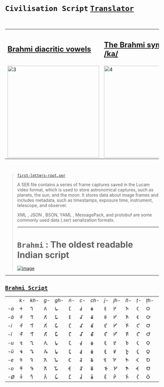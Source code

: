 # `Civilisation Script` [`Translator`](https://swarajyamag.com/culture/how-i-deciphered-the-indus-valley-script)

<br>

<table>
<tr>

<td>
<h2>
<a href="https://en.wikipedia.org/wiki/File:Brahmi_diacritic_vowels.jpg">
Brahmi diacritic vowels
</a>
</h2>
</td>

<td>
<h2>
<a href="https://en.wikipedia.org/wiki/File:Brahmika.svg">
The Brahmi symbol for /ka/
</a>
</h2>
</td>

</tr>

<tr>
<td><img src="https://upload.wikimedia.org/wikipedia/commons/thumb/6/65/Brahmi_diacritic_vowels.jpg/330px-Brahmi_diacritic_vowels.jpg" alt="3" height = 300px></td>
<td><img src="https://upload.wikimedia.org/wikipedia/commons/thumb/6/6a/Brahmika.svg/330px-Brahmika.svg.png" alt="4" height = 300px></td>
</tr>

</table>

<br>

> [`first-letters-root.ser`](https://raw.githubusercontent.com/bobholt/holtgenealogy/master/serialized/first-letters-root.ser)
>
> A SER file contains a series of frame captures saved in the Lucam video format, which is used to store astronomical captures, such as planets, the sun, and the moon. It stores data about image frames and includes metadata, such as timestamps, exposure time, instrument, telescope, and observer.
>
>
> XML , JSON , BSON, YAML , MessagePack, and protobuf are some commonly used data (.ser) serialization formats.
>
> <hr>
>
> # `Brahmi` : The oldest readable Indian script
>
> [![image](https://user-images.githubusercontent.com/50515418/226650017-ba1f0ebe-1d7d-487e-a065-320ce7e80e73.png)](https://storytrails.in/history/brahmi-script-decoding-ancient-indian-history/)

----------------------------

## [`Brahmi Script`](https://en.wikipedia.org/wiki/Brahmi_script#Vowels)

<table class="wikitable">
<tbody><tr>
<td></td>
<td><span title="Old Persian (ca. 600-400 B.C.)-language text"><i lang="peo">k-</i></span></td>
<td><span title="Old Persian (ca. 600-400 B.C.)-language text"><i lang="peo">kh-</i></span></td>
<td><span title="Old Persian (ca. 600-400 B.C.)-language text"><i lang="peo">g-</i></span></td>
<td><span title="Old Persian (ca. 600-400 B.C.)-language text"><i lang="peo">gh-</i></span></td>
<td><span title="Old Persian (ca. 600-400 B.C.)-language text"><i lang="peo">ṅ-</i></span></td>
<td><span title="Old Persian (ca. 600-400 B.C.)-language text"><i lang="peo">c-</i></span></td>
<td><span title="Old Persian (ca. 600-400 B.C.)-language text"><i lang="peo">ch-</i></span></td>
<td><span title="Old Persian (ca. 600-400 B.C.)-language text"><i lang="peo">j-</i></span></td>
<td><span title="Old Persian (ca. 600-400 B.C.)-language text"><i lang="peo">jh-</i></span></td>
<td><span title="Old Persian (ca. 600-400 B.C.)-language text"><i lang="peo">ñ-</i></span></td>
<td><span title="Old Persian (ca. 600-400 B.C.)-language text"><i lang="peo">ṭ-</i></span></td>
<td><span title="Old Persian (ca. 600-400 B.C.)-language text"><i lang="peo">ṭh-</i></span></td>
<td><span title="Old Persian (ca. 600-400 B.C.)-language text"><i lang="peo">ḍ-</i></span></td>
<td><span title="Old Persian (ca. 600-400 B.C.)-language text"><i lang="peo">ḍh-</i></span></td>
<td><span title="Old Persian (ca. 600-400 B.C.)-language text"><i lang="peo">ṇ-</i></span></td>
<td><span title="Old Persian (ca. 600-400 B.C.)-language text"><i lang="peo">t-</i></span></td>
<td><span title="Old Persian (ca. 600-400 B.C.)-language text"><i lang="peo">th-</i></span></td>
<td><span title="Old Persian (ca. 600-400 B.C.)-language text"><i lang="peo">d-</i></span></td>
<td><span title="Old Persian (ca. 600-400 B.C.)-language text"><i lang="peo">dh-</i></span></td>
<td><span title="Old Persian (ca. 600-400 B.C.)-language text"><i lang="peo">n-</i></span></td>
<td><span title="Old Persian (ca. 600-400 B.C.)-language text"><i lang="peo">p-</i></span></td>
<td><span title="Old Persian (ca. 600-400 B.C.)-language text"><i lang="peo">ph-</i></span></td>
<td><span title="Old Persian (ca. 600-400 B.C.)-language text"><i lang="peo">b-</i></span></td>
<td><span title="Old Persian (ca. 600-400 B.C.)-language text"><i lang="peo">bh-</i></span></td>
<td><span title="Old Persian (ca. 600-400 B.C.)-language text"><i lang="peo">m-</i></span></td>
<td><span title="Old Persian (ca. 600-400 B.C.)-language text"><i lang="peo">y-</i></span></td>
<td><span title="Old Persian (ca. 600-400 B.C.)-language text"><i lang="peo">r-</i></span></td>
<td><span title="Old Persian (ca. 600-400 B.C.)-language text"><i lang="peo">l-</i></span>
</td>
<td><span title="Old Persian (ca. 600-400 B.C.)-language text"><i lang="peo">v-</i></span></td>
<td><span title="Old Persian (ca. 600-400 B.C.)-language text"><i lang="peo">ś-</i></span></td>
<td><span title="Old Persian (ca. 600-400 B.C.)-language text"><i lang="peo">ṣ-</i></span></td>
<td><span title="Old Persian (ca. 600-400 B.C.)-language text"><i lang="peo">s-</i></span></td>
<td><span title="Old Persian (ca. 600-400 B.C.)-language text"><i lang="peo">h-</i></span></td>
<td><span title="Old Persian (ca. 600-400 B.C.)-language text"><i lang="peo">ḷ-</i></span>
</td></tr>
<tr>
<td><span title="Old Persian (ca. 600-400 B.C.)-language text"><i lang="peo">-a</i></span></td>
<td><link rel="mw-deduplicated-inline-style" href="mw-data:TemplateStyles:r866754419"><span title="Brahmi" class="script-brahmi">𑀓</span></td>
<td><link rel="mw-deduplicated-inline-style" href="mw-data:TemplateStyles:r866754419"><span title="Brahmi" class="script-brahmi">𑀔</span></td>
<td><link rel="mw-deduplicated-inline-style" href="mw-data:TemplateStyles:r866754419"><span title="Brahmi" class="script-brahmi">𑀕</span></td>
<td><link rel="mw-deduplicated-inline-style" href="mw-data:TemplateStyles:r866754419"><span title="Brahmi" class="script-brahmi">𑀖</span></td>
<td><link rel="mw-deduplicated-inline-style" href="mw-data:TemplateStyles:r866754419"><span title="Brahmi" class="script-brahmi">𑀗</span></td>
<td><link rel="mw-deduplicated-inline-style" href="mw-data:TemplateStyles:r866754419"><span title="Brahmi" class="script-brahmi">𑀘</span></td>
<td><link rel="mw-deduplicated-inline-style" href="mw-data:TemplateStyles:r866754419"><span title="Brahmi" class="script-brahmi">𑀙</span></td>
<td><link rel="mw-deduplicated-inline-style" href="mw-data:TemplateStyles:r866754419"><span title="Brahmi" class="script-brahmi">𑀚</span></td>
<td><link rel="mw-deduplicated-inline-style" href="mw-data:TemplateStyles:r866754419"><span title="Brahmi" class="script-brahmi">𑀛</span></td>
<td><link rel="mw-deduplicated-inline-style" href="mw-data:TemplateStyles:r866754419"><span title="Brahmi" class="script-brahmi">𑀜</span></td>
<td><link rel="mw-deduplicated-inline-style" href="mw-data:TemplateStyles:r866754419"><span title="Brahmi" class="script-brahmi">𑀝</span></td>
<td><link rel="mw-deduplicated-inline-style" href="mw-data:TemplateStyles:r866754419"><span title="Brahmi" class="script-brahmi">𑀞</span></td>
<td><link rel="mw-deduplicated-inline-style" href="mw-data:TemplateStyles:r866754419"><span title="Brahmi" class="script-brahmi">𑀟</span></td>
<td><link rel="mw-deduplicated-inline-style" href="mw-data:TemplateStyles:r866754419"><span title="Brahmi" class="script-brahmi">𑀠</span></td>
<td><link rel="mw-deduplicated-inline-style" href="mw-data:TemplateStyles:r866754419"><span title="Brahmi" class="script-brahmi">𑀡</span></td>
<td><link rel="mw-deduplicated-inline-style" href="mw-data:TemplateStyles:r866754419"><span title="Brahmi" class="script-brahmi">𑀢</span></td>
<td><link rel="mw-deduplicated-inline-style" href="mw-data:TemplateStyles:r866754419"><span title="Brahmi" class="script-brahmi">𑀣</span></td>
<td><link rel="mw-deduplicated-inline-style" href="mw-data:TemplateStyles:r866754419"><span title="Brahmi" class="script-brahmi">𑀤</span></td>
<td><link rel="mw-deduplicated-inline-style" href="mw-data:TemplateStyles:r866754419"><span title="Brahmi" class="script-brahmi">𑀥</span></td>
<td><link rel="mw-deduplicated-inline-style" href="mw-data:TemplateStyles:r866754419"><span title="Brahmi" class="script-brahmi">𑀦</span></td>
<td><link rel="mw-deduplicated-inline-style" href="mw-data:TemplateStyles:r866754419"><span title="Brahmi" class="script-brahmi">𑀧</span></td>
<td><link rel="mw-deduplicated-inline-style" href="mw-data:TemplateStyles:r866754419"><span title="Brahmi" class="script-brahmi">𑀨</span></td>
<td><link rel="mw-deduplicated-inline-style" href="mw-data:TemplateStyles:r866754419"><span title="Brahmi" class="script-brahmi">𑀩</span></td>
<td><link rel="mw-deduplicated-inline-style" href="mw-data:TemplateStyles:r866754419"><span title="Brahmi" class="script-brahmi">𑀪</span></td>
<td><link rel="mw-deduplicated-inline-style" href="mw-data:TemplateStyles:r866754419"><span title="Brahmi" class="script-brahmi">𑀫</span></td>
<td><link rel="mw-deduplicated-inline-style" href="mw-data:TemplateStyles:r866754419"><span title="Brahmi" class="script-brahmi">𑀬</span></td>
<td><link rel="mw-deduplicated-inline-style" href="mw-data:TemplateStyles:r866754419"><span title="Brahmi" class="script-brahmi">𑀭</span></td>
<td><link rel="mw-deduplicated-inline-style" href="mw-data:TemplateStyles:r866754419"><span title="Brahmi" class="script-brahmi">𑀮</span></td>
<td><link rel="mw-deduplicated-inline-style" href="mw-data:TemplateStyles:r866754419"><span title="Brahmi" class="script-brahmi">𑀯</span></td>
<td><link rel="mw-deduplicated-inline-style" href="mw-data:TemplateStyles:r866754419"><span title="Brahmi" class="script-brahmi">𑀰</span></td>
<td><link rel="mw-deduplicated-inline-style" href="mw-data:TemplateStyles:r866754419"><span title="Brahmi" class="script-brahmi">𑀱</span></td>
<td><link rel="mw-deduplicated-inline-style" href="mw-data:TemplateStyles:r866754419"><span title="Brahmi" class="script-brahmi">𑀲</span></td>
<td><link rel="mw-deduplicated-inline-style" href="mw-data:TemplateStyles:r866754419"><span title="Brahmi" class="script-brahmi">𑀳</span></td>
<td><link rel="mw-deduplicated-inline-style" href="mw-data:TemplateStyles:r866754419"><span title="Brahmi" class="script-brahmi">𑀴</span>
</td></tr>
<tr>
<td><span title="Old Persian (ca. 600-400 B.C.)-language text"><i lang="peo">-ā</i></span></td>
<td><link rel="mw-deduplicated-inline-style" href="mw-data:TemplateStyles:r866754419"><span title="Brahmi" class="script-brahmi">𑀓𑀸</span></td>
<td><link rel="mw-deduplicated-inline-style" href="mw-data:TemplateStyles:r866754419"><span title="Brahmi" class="script-brahmi">𑀔𑀸</span></td>
<td><link rel="mw-deduplicated-inline-style" href="mw-data:TemplateStyles:r866754419"><span title="Brahmi" class="script-brahmi">𑀕𑀸</span></td>
<td><link rel="mw-deduplicated-inline-style" href="mw-data:TemplateStyles:r866754419"><span title="Brahmi" class="script-brahmi">𑀖𑀸</span></td>
<td><link rel="mw-deduplicated-inline-style" href="mw-data:TemplateStyles:r866754419"><span title="Brahmi" class="script-brahmi">𑀗𑀸</span></td>
<td><link rel="mw-deduplicated-inline-style" href="mw-data:TemplateStyles:r866754419"><span title="Brahmi" class="script-brahmi">𑀘𑀸</span></td>
<td><link rel="mw-deduplicated-inline-style" href="mw-data:TemplateStyles:r866754419"><span title="Brahmi" class="script-brahmi">𑀙𑀸</span></td>
<td><link rel="mw-deduplicated-inline-style" href="mw-data:TemplateStyles:r866754419"><span title="Brahmi" class="script-brahmi">𑀚𑀸</span></td>
<td><link rel="mw-deduplicated-inline-style" href="mw-data:TemplateStyles:r866754419"><span title="Brahmi" class="script-brahmi">𑀛𑀸</span></td>
<td><link rel="mw-deduplicated-inline-style" href="mw-data:TemplateStyles:r866754419"><span title="Brahmi" class="script-brahmi">𑀜𑀸</span></td>
<td><link rel="mw-deduplicated-inline-style" href="mw-data:TemplateStyles:r866754419"><span title="Brahmi" class="script-brahmi">𑀝𑀸</span></td>
<td><link rel="mw-deduplicated-inline-style" href="mw-data:TemplateStyles:r866754419"><span title="Brahmi" class="script-brahmi">𑀞𑀸</span></td>
<td><link rel="mw-deduplicated-inline-style" href="mw-data:TemplateStyles:r866754419"><span title="Brahmi" class="script-brahmi">𑀟𑀸</span></td>
<td><link rel="mw-deduplicated-inline-style" href="mw-data:TemplateStyles:r866754419"><span title="Brahmi" class="script-brahmi">𑀠𑀸</span></td>
<td><link rel="mw-deduplicated-inline-style" href="mw-data:TemplateStyles:r866754419"><span title="Brahmi" class="script-brahmi">𑀡𑀸</span></td>
<td><link rel="mw-deduplicated-inline-style" href="mw-data:TemplateStyles:r866754419"><span title="Brahmi" class="script-brahmi">𑀢𑀸</span></td>
<td><link rel="mw-deduplicated-inline-style" href="mw-data:TemplateStyles:r866754419"><span title="Brahmi" class="script-brahmi">𑀣𑀸</span></td>
<td><link rel="mw-deduplicated-inline-style" href="mw-data:TemplateStyles:r866754419"><span title="Brahmi" class="script-brahmi">𑀤𑀸</span></td>
<td><link rel="mw-deduplicated-inline-style" href="mw-data:TemplateStyles:r866754419"><span title="Brahmi" class="script-brahmi">𑀥𑀸</span></td>
<td><link rel="mw-deduplicated-inline-style" href="mw-data:TemplateStyles:r866754419"><span title="Brahmi" class="script-brahmi">𑀦𑀸</span></td>
<td><link rel="mw-deduplicated-inline-style" href="mw-data:TemplateStyles:r866754419"><span title="Brahmi" class="script-brahmi">𑀧𑀸</span></td>
<td><link rel="mw-deduplicated-inline-style" href="mw-data:TemplateStyles:r866754419"><span title="Brahmi" class="script-brahmi">𑀨𑀸</span></td>
<td><link rel="mw-deduplicated-inline-style" href="mw-data:TemplateStyles:r866754419"><span title="Brahmi" class="script-brahmi">𑀩𑀸</span></td>
<td><link rel="mw-deduplicated-inline-style" href="mw-data:TemplateStyles:r866754419"><span title="Brahmi" class="script-brahmi">𑀪𑀸</span></td>
<td><link rel="mw-deduplicated-inline-style" href="mw-data:TemplateStyles:r866754419"><span title="Brahmi" class="script-brahmi">𑀫𑀸</span></td>
<td><link rel="mw-deduplicated-inline-style" href="mw-data:TemplateStyles:r866754419"><span title="Brahmi" class="script-brahmi">𑀬𑀸</span></td>
<td><link rel="mw-deduplicated-inline-style" href="mw-data:TemplateStyles:r866754419"><span title="Brahmi" class="script-brahmi">𑀭𑀸</span></td>
<td><link rel="mw-deduplicated-inline-style" href="mw-data:TemplateStyles:r866754419"><span title="Brahmi" class="script-brahmi">𑀮𑀸</span></td>
<td><link rel="mw-deduplicated-inline-style" href="mw-data:TemplateStyles:r866754419"><span title="Brahmi" class="script-brahmi">𑀯𑀸</span></td>
<td><link rel="mw-deduplicated-inline-style" href="mw-data:TemplateStyles:r866754419"><span title="Brahmi" class="script-brahmi">𑀰𑀸</span></td>
<td><link rel="mw-deduplicated-inline-style" href="mw-data:TemplateStyles:r866754419"><span title="Brahmi" class="script-brahmi">𑀱𑀸</span></td>
<td><link rel="mw-deduplicated-inline-style" href="mw-data:TemplateStyles:r866754419"><span title="Brahmi" class="script-brahmi">𑀲𑀸</span></td>
<td><link rel="mw-deduplicated-inline-style" href="mw-data:TemplateStyles:r866754419"><span title="Brahmi" class="script-brahmi">𑀳𑀸</span></td>
<td><link rel="mw-deduplicated-inline-style" href="mw-data:TemplateStyles:r866754419"><span title="Brahmi" class="script-brahmi">𑀴𑀸</span>
</td></tr>
<tr>
<td><span title="Old Persian (ca. 600-400 B.C.)-language text"><i lang="peo">-i</i></span></td>
<td><link rel="mw-deduplicated-inline-style" href="mw-data:TemplateStyles:r866754419"><span title="Brahmi" class="script-brahmi">𑀓𑀺</span></td>
<td><link rel="mw-deduplicated-inline-style" href="mw-data:TemplateStyles:r866754419"><span title="Brahmi" class="script-brahmi">𑀔𑀺</span></td>
<td><link rel="mw-deduplicated-inline-style" href="mw-data:TemplateStyles:r866754419"><span title="Brahmi" class="script-brahmi">𑀕𑀺</span></td>
<td><link rel="mw-deduplicated-inline-style" href="mw-data:TemplateStyles:r866754419"><span title="Brahmi" class="script-brahmi">𑀖𑀺</span></td>
<td><link rel="mw-deduplicated-inline-style" href="mw-data:TemplateStyles:r866754419"><span title="Brahmi" class="script-brahmi">𑀗𑀺</span></td>
<td><link rel="mw-deduplicated-inline-style" href="mw-data:TemplateStyles:r866754419"><span title="Brahmi" class="script-brahmi">𑀘𑀺</span></td>
<td><link rel="mw-deduplicated-inline-style" href="mw-data:TemplateStyles:r866754419"><span title="Brahmi" class="script-brahmi">𑀙𑀺</span></td>
<td><link rel="mw-deduplicated-inline-style" href="mw-data:TemplateStyles:r866754419"><span title="Brahmi" class="script-brahmi">𑀚𑀺</span></td>
<td><link rel="mw-deduplicated-inline-style" href="mw-data:TemplateStyles:r866754419"><span title="Brahmi" class="script-brahmi">𑀛𑀺</span></td>
<td><link rel="mw-deduplicated-inline-style" href="mw-data:TemplateStyles:r866754419"><span title="Brahmi" class="script-brahmi">𑀜𑀺</span></td>
<td><link rel="mw-deduplicated-inline-style" href="mw-data:TemplateStyles:r866754419"><span title="Brahmi" class="script-brahmi">𑀝𑀺</span></td>
<td><link rel="mw-deduplicated-inline-style" href="mw-data:TemplateStyles:r866754419"><span title="Brahmi" class="script-brahmi">𑀞𑀺</span></td>
<td><link rel="mw-deduplicated-inline-style" href="mw-data:TemplateStyles:r866754419"><span title="Brahmi" class="script-brahmi">𑀟𑀺</span></td>
<td><link rel="mw-deduplicated-inline-style" href="mw-data:TemplateStyles:r866754419"><span title="Brahmi" class="script-brahmi">𑀠𑀺</span></td>
<td><link rel="mw-deduplicated-inline-style" href="mw-data:TemplateStyles:r866754419"><span title="Brahmi" class="script-brahmi">𑀡𑀺</span></td>
<td><link rel="mw-deduplicated-inline-style" href="mw-data:TemplateStyles:r866754419"><span title="Brahmi" class="script-brahmi">𑀢𑀺</span></td>
<td><link rel="mw-deduplicated-inline-style" href="mw-data:TemplateStyles:r866754419"><span title="Brahmi" class="script-brahmi">𑀣𑀺</span></td>
<td><link rel="mw-deduplicated-inline-style" href="mw-data:TemplateStyles:r866754419"><span title="Brahmi" class="script-brahmi">𑀤𑀺</span></td>
<td><link rel="mw-deduplicated-inline-style" href="mw-data:TemplateStyles:r866754419"><span title="Brahmi" class="script-brahmi">𑀥𑀺</span></td>
<td><link rel="mw-deduplicated-inline-style" href="mw-data:TemplateStyles:r866754419"><span title="Brahmi" class="script-brahmi">𑀦𑀺</span></td>
<td><link rel="mw-deduplicated-inline-style" href="mw-data:TemplateStyles:r866754419"><span title="Brahmi" class="script-brahmi">𑀧𑀺</span></td>
<td><link rel="mw-deduplicated-inline-style" href="mw-data:TemplateStyles:r866754419"><span title="Brahmi" class="script-brahmi">𑀨𑀺</span></td>
<td><link rel="mw-deduplicated-inline-style" href="mw-data:TemplateStyles:r866754419"><span title="Brahmi" class="script-brahmi">𑀩𑀺</span></td>
<td><link rel="mw-deduplicated-inline-style" href="mw-data:TemplateStyles:r866754419"><span title="Brahmi" class="script-brahmi">𑀪𑀺</span></td>
<td><link rel="mw-deduplicated-inline-style" href="mw-data:TemplateStyles:r866754419"><span title="Brahmi" class="script-brahmi">𑀫𑀺</span></td>
<td><link rel="mw-deduplicated-inline-style" href="mw-data:TemplateStyles:r866754419"><span title="Brahmi" class="script-brahmi">𑀬𑀺</span></td>
<td><link rel="mw-deduplicated-inline-style" href="mw-data:TemplateStyles:r866754419"><span title="Brahmi" class="script-brahmi">𑀭𑀺</span></td>
<td><link rel="mw-deduplicated-inline-style" href="mw-data:TemplateStyles:r866754419"><span title="Brahmi" class="script-brahmi">𑀮𑀺</span></td>
<td><link rel="mw-deduplicated-inline-style" href="mw-data:TemplateStyles:r866754419"><span title="Brahmi" class="script-brahmi">𑀯𑀺</span></td>
<td><link rel="mw-deduplicated-inline-style" href="mw-data:TemplateStyles:r866754419"><span title="Brahmi" class="script-brahmi">𑀰𑀺</span></td>
<td><link rel="mw-deduplicated-inline-style" href="mw-data:TemplateStyles:r866754419"><span title="Brahmi" class="script-brahmi">𑀱𑀺</span></td>
<td><link rel="mw-deduplicated-inline-style" href="mw-data:TemplateStyles:r866754419"><span title="Brahmi" class="script-brahmi">𑀲𑀺</span></td>
<td><link rel="mw-deduplicated-inline-style" href="mw-data:TemplateStyles:r866754419"><span title="Brahmi" class="script-brahmi">𑀳𑀺</span></td>
<td><link rel="mw-deduplicated-inline-style" href="mw-data:TemplateStyles:r866754419"><span title="Brahmi" class="script-brahmi">𑀴𑀺</span>
</td></tr>
<tr>
<td><span title="Old Persian (ca. 600-400 B.C.)-language text"><i lang="peo">-ī</i></span></td>
<td><link rel="mw-deduplicated-inline-style" href="mw-data:TemplateStyles:r866754419"><span title="Brahmi" class="script-brahmi">𑀓𑀻</span></td>
<td><link rel="mw-deduplicated-inline-style" href="mw-data:TemplateStyles:r866754419"><span title="Brahmi" class="script-brahmi">𑀔𑀻</span></td>
<td><link rel="mw-deduplicated-inline-style" href="mw-data:TemplateStyles:r866754419"><span title="Brahmi" class="script-brahmi">𑀕𑀻</span></td>
<td><link rel="mw-deduplicated-inline-style" href="mw-data:TemplateStyles:r866754419"><span title="Brahmi" class="script-brahmi">𑀖𑀻</span></td>
<td><link rel="mw-deduplicated-inline-style" href="mw-data:TemplateStyles:r866754419"><span title="Brahmi" class="script-brahmi">𑀗𑀻</span></td>
<td><link rel="mw-deduplicated-inline-style" href="mw-data:TemplateStyles:r866754419"><span title="Brahmi" class="script-brahmi">𑀘𑀻</span></td>
<td><link rel="mw-deduplicated-inline-style" href="mw-data:TemplateStyles:r866754419"><span title="Brahmi" class="script-brahmi">𑀙𑀻</span></td>
<td><link rel="mw-deduplicated-inline-style" href="mw-data:TemplateStyles:r866754419"><span title="Brahmi" class="script-brahmi">𑀚𑀻</span></td>
<td><link rel="mw-deduplicated-inline-style" href="mw-data:TemplateStyles:r866754419"><span title="Brahmi" class="script-brahmi">𑀛𑀻</span></td>
<td><link rel="mw-deduplicated-inline-style" href="mw-data:TemplateStyles:r866754419"><span title="Brahmi" class="script-brahmi">𑀜𑀻</span></td>
<td><link rel="mw-deduplicated-inline-style" href="mw-data:TemplateStyles:r866754419"><span title="Brahmi" class="script-brahmi">𑀝𑀻</span></td>
<td><link rel="mw-deduplicated-inline-style" href="mw-data:TemplateStyles:r866754419"><span title="Brahmi" class="script-brahmi">𑀞𑀻</span></td>
<td><link rel="mw-deduplicated-inline-style" href="mw-data:TemplateStyles:r866754419"><span title="Brahmi" class="script-brahmi">𑀟𑀻</span></td>
<td><link rel="mw-deduplicated-inline-style" href="mw-data:TemplateStyles:r866754419"><span title="Brahmi" class="script-brahmi">𑀠𑀻</span></td>
<td><link rel="mw-deduplicated-inline-style" href="mw-data:TemplateStyles:r866754419"><span title="Brahmi" class="script-brahmi">𑀡𑀻</span></td>
<td><link rel="mw-deduplicated-inline-style" href="mw-data:TemplateStyles:r866754419"><span title="Brahmi" class="script-brahmi">𑀢𑀻</span></td>
<td><link rel="mw-deduplicated-inline-style" href="mw-data:TemplateStyles:r866754419"><span title="Brahmi" class="script-brahmi">𑀣𑀻</span></td>
<td><link rel="mw-deduplicated-inline-style" href="mw-data:TemplateStyles:r866754419"><span title="Brahmi" class="script-brahmi">𑀤𑀻</span></td>
<td><link rel="mw-deduplicated-inline-style" href="mw-data:TemplateStyles:r866754419"><span title="Brahmi" class="script-brahmi">𑀥𑀻</span></td>
<td><link rel="mw-deduplicated-inline-style" href="mw-data:TemplateStyles:r866754419"><span title="Brahmi" class="script-brahmi">𑀦𑀻</span></td>
<td><link rel="mw-deduplicated-inline-style" href="mw-data:TemplateStyles:r866754419"><span title="Brahmi" class="script-brahmi">𑀧𑀻</span></td>
<td><link rel="mw-deduplicated-inline-style" href="mw-data:TemplateStyles:r866754419"><span title="Brahmi" class="script-brahmi">𑀨𑀻</span></td>
<td><link rel="mw-deduplicated-inline-style" href="mw-data:TemplateStyles:r866754419"><span title="Brahmi" class="script-brahmi">𑀩𑀻</span></td>
<td><link rel="mw-deduplicated-inline-style" href="mw-data:TemplateStyles:r866754419"><span title="Brahmi" class="script-brahmi">𑀪𑀻</span></td>
<td><link rel="mw-deduplicated-inline-style" href="mw-data:TemplateStyles:r866754419"><span title="Brahmi" class="script-brahmi">𑀫𑀻</span></td>
<td><link rel="mw-deduplicated-inline-style" href="mw-data:TemplateStyles:r866754419"><span title="Brahmi" class="script-brahmi">𑀬𑀻</span></td>
<td><link rel="mw-deduplicated-inline-style" href="mw-data:TemplateStyles:r866754419"><span title="Brahmi" class="script-brahmi">𑀭𑀻</span></td>
<td><link rel="mw-deduplicated-inline-style" href="mw-data:TemplateStyles:r866754419"><span title="Brahmi" class="script-brahmi">𑀮𑀻</span></td>
<td><link rel="mw-deduplicated-inline-style" href="mw-data:TemplateStyles:r866754419"><span title="Brahmi" class="script-brahmi">𑀯𑀻</span></td>
<td><link rel="mw-deduplicated-inline-style" href="mw-data:TemplateStyles:r866754419"><span title="Brahmi" class="script-brahmi">𑀰𑀻</span></td>
<td><link rel="mw-deduplicated-inline-style" href="mw-data:TemplateStyles:r866754419"><span title="Brahmi" class="script-brahmi">𑀱𑀻</span></td>
<td><link rel="mw-deduplicated-inline-style" href="mw-data:TemplateStyles:r866754419"><span title="Brahmi" class="script-brahmi">𑀲𑀻</span></td>
<td><link rel="mw-deduplicated-inline-style" href="mw-data:TemplateStyles:r866754419"><span title="Brahmi" class="script-brahmi">𑀳𑀻</span></td>
<td><link rel="mw-deduplicated-inline-style" href="mw-data:TemplateStyles:r866754419"><span title="Brahmi" class="script-brahmi">𑀴𑀻</span>
</td></tr>
<tr>
<td><span title="Old Persian (ca. 600-400 B.C.)-language text"><i lang="peo">-u</i></span></td>
<td><link rel="mw-deduplicated-inline-style" href="mw-data:TemplateStyles:r866754419"><span title="Brahmi" class="script-brahmi">𑀓𑀼</span></td>
<td><link rel="mw-deduplicated-inline-style" href="mw-data:TemplateStyles:r866754419"><span title="Brahmi" class="script-brahmi">𑀔𑀼</span></td>
<td><link rel="mw-deduplicated-inline-style" href="mw-data:TemplateStyles:r866754419"><span title="Brahmi" class="script-brahmi">𑀕𑀼</span></td>
<td><link rel="mw-deduplicated-inline-style" href="mw-data:TemplateStyles:r866754419"><span title="Brahmi" class="script-brahmi">𑀖𑀼</span></td>
<td><link rel="mw-deduplicated-inline-style" href="mw-data:TemplateStyles:r866754419"><span title="Brahmi" class="script-brahmi">𑀗𑀼</span></td>
<td><link rel="mw-deduplicated-inline-style" href="mw-data:TemplateStyles:r866754419"><span title="Brahmi" class="script-brahmi">𑀘𑀼</span></td>
<td><link rel="mw-deduplicated-inline-style" href="mw-data:TemplateStyles:r866754419"><span title="Brahmi" class="script-brahmi">𑀙𑀼</span></td>
<td><link rel="mw-deduplicated-inline-style" href="mw-data:TemplateStyles:r866754419"><span title="Brahmi" class="script-brahmi">𑀚𑀼</span></td>
<td><link rel="mw-deduplicated-inline-style" href="mw-data:TemplateStyles:r866754419"><span title="Brahmi" class="script-brahmi">𑀛𑀼</span></td>
<td><link rel="mw-deduplicated-inline-style" href="mw-data:TemplateStyles:r866754419"><span title="Brahmi" class="script-brahmi">𑀜𑀼</span></td>
<td><link rel="mw-deduplicated-inline-style" href="mw-data:TemplateStyles:r866754419"><span title="Brahmi" class="script-brahmi">𑀝𑀼</span></td>
<td><link rel="mw-deduplicated-inline-style" href="mw-data:TemplateStyles:r866754419"><span title="Brahmi" class="script-brahmi">𑀞𑀼</span></td>
<td><link rel="mw-deduplicated-inline-style" href="mw-data:TemplateStyles:r866754419"><span title="Brahmi" class="script-brahmi">𑀟𑀼</span></td>
<td><link rel="mw-deduplicated-inline-style" href="mw-data:TemplateStyles:r866754419"><span title="Brahmi" class="script-brahmi">𑀠𑀼</span></td>
<td><link rel="mw-deduplicated-inline-style" href="mw-data:TemplateStyles:r866754419"><span title="Brahmi" class="script-brahmi">𑀡𑀼</span></td>
<td><link rel="mw-deduplicated-inline-style" href="mw-data:TemplateStyles:r866754419"><span title="Brahmi" class="script-brahmi">𑀢𑀼</span></td>
<td><link rel="mw-deduplicated-inline-style" href="mw-data:TemplateStyles:r866754419"><span title="Brahmi" class="script-brahmi">𑀣𑀼</span></td>
<td><link rel="mw-deduplicated-inline-style" href="mw-data:TemplateStyles:r866754419"><span title="Brahmi" class="script-brahmi">𑀤𑀼</span></td>
<td><link rel="mw-deduplicated-inline-style" href="mw-data:TemplateStyles:r866754419"><span title="Brahmi" class="script-brahmi">𑀥𑀼</span></td>
<td><link rel="mw-deduplicated-inline-style" href="mw-data:TemplateStyles:r866754419"><span title="Brahmi" class="script-brahmi">𑀦𑀼</span></td>
<td><link rel="mw-deduplicated-inline-style" href="mw-data:TemplateStyles:r866754419"><span title="Brahmi" class="script-brahmi">𑀧𑀼</span></td>
<td><link rel="mw-deduplicated-inline-style" href="mw-data:TemplateStyles:r866754419"><span title="Brahmi" class="script-brahmi">𑀨𑀼</span></td>
<td><link rel="mw-deduplicated-inline-style" href="mw-data:TemplateStyles:r866754419"><span title="Brahmi" class="script-brahmi">𑀩𑀼</span></td>
<td><link rel="mw-deduplicated-inline-style" href="mw-data:TemplateStyles:r866754419"><span title="Brahmi" class="script-brahmi">𑀪𑀼</span></td>
<td><link rel="mw-deduplicated-inline-style" href="mw-data:TemplateStyles:r866754419"><span title="Brahmi" class="script-brahmi">𑀫𑀼</span></td>
<td><link rel="mw-deduplicated-inline-style" href="mw-data:TemplateStyles:r866754419"><span title="Brahmi" class="script-brahmi">𑀬𑀼</span></td>
<td><link rel="mw-deduplicated-inline-style" href="mw-data:TemplateStyles:r866754419"><span title="Brahmi" class="script-brahmi">𑀭𑀼</span></td>
<td><link rel="mw-deduplicated-inline-style" href="mw-data:TemplateStyles:r866754419"><span title="Brahmi" class="script-brahmi">𑀮𑀼</span></td>
<td><link rel="mw-deduplicated-inline-style" href="mw-data:TemplateStyles:r866754419"><span title="Brahmi" class="script-brahmi">𑀯𑀼</span></td>
<td><link rel="mw-deduplicated-inline-style" href="mw-data:TemplateStyles:r866754419"><span title="Brahmi" class="script-brahmi">𑀰𑀼</span></td>
<td><link rel="mw-deduplicated-inline-style" href="mw-data:TemplateStyles:r866754419"><span title="Brahmi" class="script-brahmi">𑀱𑀼</span></td>
<td><link rel="mw-deduplicated-inline-style" href="mw-data:TemplateStyles:r866754419"><span title="Brahmi" class="script-brahmi">𑀲𑀼</span></td>
<td><link rel="mw-deduplicated-inline-style" href="mw-data:TemplateStyles:r866754419"><span title="Brahmi" class="script-brahmi">𑀳𑀼</span></td>
<td><link rel="mw-deduplicated-inline-style" href="mw-data:TemplateStyles:r866754419"><span title="Brahmi" class="script-brahmi">𑀴𑀼</span>
</td></tr>
<tr>
<td><span title="Old Persian (ca. 600-400 B.C.)-language text"><i lang="peo">-ū</i></span></td>
<td><link rel="mw-deduplicated-inline-style" href="mw-data:TemplateStyles:r866754419"><span title="Brahmi" class="script-brahmi">𑀓𑀽</span></td>
<td><link rel="mw-deduplicated-inline-style" href="mw-data:TemplateStyles:r866754419"><span title="Brahmi" class="script-brahmi">𑀔𑀽</span></td>
<td><link rel="mw-deduplicated-inline-style" href="mw-data:TemplateStyles:r866754419"><span title="Brahmi" class="script-brahmi">𑀕𑀽</span></td>
<td><link rel="mw-deduplicated-inline-style" href="mw-data:TemplateStyles:r866754419"><span title="Brahmi" class="script-brahmi">𑀖𑀽</span></td>
<td><link rel="mw-deduplicated-inline-style" href="mw-data:TemplateStyles:r866754419"><span title="Brahmi" class="script-brahmi">𑀗𑀽</span></td>
<td><link rel="mw-deduplicated-inline-style" href="mw-data:TemplateStyles:r866754419"><span title="Brahmi" class="script-brahmi">𑀘𑀽</span></td>
<td><link rel="mw-deduplicated-inline-style" href="mw-data:TemplateStyles:r866754419"><span title="Brahmi" class="script-brahmi">𑀙𑀽</span></td>
<td><link rel="mw-deduplicated-inline-style" href="mw-data:TemplateStyles:r866754419"><span title="Brahmi" class="script-brahmi">𑀚𑀽</span></td>
<td><link rel="mw-deduplicated-inline-style" href="mw-data:TemplateStyles:r866754419"><span title="Brahmi" class="script-brahmi">𑀛𑀽</span></td>
<td><link rel="mw-deduplicated-inline-style" href="mw-data:TemplateStyles:r866754419"><span title="Brahmi" class="script-brahmi">𑀜𑀽</span></td>
<td><link rel="mw-deduplicated-inline-style" href="mw-data:TemplateStyles:r866754419"><span title="Brahmi" class="script-brahmi">𑀝𑀽</span></td>
<td><link rel="mw-deduplicated-inline-style" href="mw-data:TemplateStyles:r866754419"><span title="Brahmi" class="script-brahmi">𑀞𑀽</span></td>
<td><link rel="mw-deduplicated-inline-style" href="mw-data:TemplateStyles:r866754419"><span title="Brahmi" class="script-brahmi">𑀟𑀽</span></td>
<td><link rel="mw-deduplicated-inline-style" href="mw-data:TemplateStyles:r866754419"><span title="Brahmi" class="script-brahmi">𑀠𑀽</span></td>
<td><link rel="mw-deduplicated-inline-style" href="mw-data:TemplateStyles:r866754419"><span title="Brahmi" class="script-brahmi">𑀡</span></td>
<td><link rel="mw-deduplicated-inline-style" href="mw-data:TemplateStyles:r866754419"><span title="Brahmi" class="script-brahmi">𑀢𑀽</span></td>
<td><link rel="mw-deduplicated-inline-style" href="mw-data:TemplateStyles:r866754419"><span title="Brahmi" class="script-brahmi">𑀣𑀽</span></td>
<td><link rel="mw-deduplicated-inline-style" href="mw-data:TemplateStyles:r866754419"><span title="Brahmi" class="script-brahmi">𑀤𑀽</span></td>
<td><link rel="mw-deduplicated-inline-style" href="mw-data:TemplateStyles:r866754419"><span title="Brahmi" class="script-brahmi">𑀥𑀽</span></td>
<td><link rel="mw-deduplicated-inline-style" href="mw-data:TemplateStyles:r866754419"><span title="Brahmi" class="script-brahmi">𑀦𑀽</span></td>
<td><link rel="mw-deduplicated-inline-style" href="mw-data:TemplateStyles:r866754419"><span title="Brahmi" class="script-brahmi">𑀧𑀽</span></td>
<td><link rel="mw-deduplicated-inline-style" href="mw-data:TemplateStyles:r866754419"><span title="Brahmi" class="script-brahmi">𑀨𑀽</span></td>
<td><link rel="mw-deduplicated-inline-style" href="mw-data:TemplateStyles:r866754419"><span title="Brahmi" class="script-brahmi">𑀩𑀽</span></td>
<td><link rel="mw-deduplicated-inline-style" href="mw-data:TemplateStyles:r866754419"><span title="Brahmi" class="script-brahmi">𑀪𑀽</span></td>
<td><link rel="mw-deduplicated-inline-style" href="mw-data:TemplateStyles:r866754419"><span title="Brahmi" class="script-brahmi">𑀫𑀽</span></td>
<td><link rel="mw-deduplicated-inline-style" href="mw-data:TemplateStyles:r866754419"><span title="Brahmi" class="script-brahmi">𑀬𑀽</span></td>
<td><link rel="mw-deduplicated-inline-style" href="mw-data:TemplateStyles:r866754419"><span title="Brahmi" class="script-brahmi">𑀭𑀽</span></td>
<td><link rel="mw-deduplicated-inline-style" href="mw-data:TemplateStyles:r866754419"><span title="Brahmi" class="script-brahmi">𑀮𑀽</span></td>
<td><link rel="mw-deduplicated-inline-style" href="mw-data:TemplateStyles:r866754419"><span title="Brahmi" class="script-brahmi">𑀯𑀽</span></td>
<td><link rel="mw-deduplicated-inline-style" href="mw-data:TemplateStyles:r866754419"><span title="Brahmi" class="script-brahmi">𑀰𑀽</span></td>
<td><link rel="mw-deduplicated-inline-style" href="mw-data:TemplateStyles:r866754419"><span title="Brahmi" class="script-brahmi">𑀱𑀽</span></td>
<td><link rel="mw-deduplicated-inline-style" href="mw-data:TemplateStyles:r866754419"><span title="Brahmi" class="script-brahmi">𑀲𑀽</span></td>
<td><link rel="mw-deduplicated-inline-style" href="mw-data:TemplateStyles:r866754419"><span title="Brahmi" class="script-brahmi">𑀳𑀽</span></td>
<td><link rel="mw-deduplicated-inline-style" href="mw-data:TemplateStyles:r866754419"><span title="Brahmi" class="script-brahmi">𑀴𑀽</span>
</td></tr>
<tr>
<td><span title="Old Persian (ca. 600-400 B.C.)-language text"><i lang="peo">-e</i></span></td>
<td><link rel="mw-deduplicated-inline-style" href="mw-data:TemplateStyles:r866754419"><span title="Brahmi" class="script-brahmi">𑀓𑁂</span></td>
<td><link rel="mw-deduplicated-inline-style" href="mw-data:TemplateStyles:r866754419"><span title="Brahmi" class="script-brahmi">𑀔𑁂</span></td>
<td><link rel="mw-deduplicated-inline-style" href="mw-data:TemplateStyles:r866754419"><span title="Brahmi" class="script-brahmi">𑀕𑁂</span></td>
<td><link rel="mw-deduplicated-inline-style" href="mw-data:TemplateStyles:r866754419"><span title="Brahmi" class="script-brahmi">𑀖𑁂</span></td>
<td><link rel="mw-deduplicated-inline-style" href="mw-data:TemplateStyles:r866754419"><span title="Brahmi" class="script-brahmi">𑀗𑁂</span></td>
<td><link rel="mw-deduplicated-inline-style" href="mw-data:TemplateStyles:r866754419"><span title="Brahmi" class="script-brahmi">𑀘𑁂</span></td>
<td><link rel="mw-deduplicated-inline-style" href="mw-data:TemplateStyles:r866754419"><span title="Brahmi" class="script-brahmi">𑀙𑁂</span></td>
<td><link rel="mw-deduplicated-inline-style" href="mw-data:TemplateStyles:r866754419"><span title="Brahmi" class="script-brahmi">𑀚𑁂</span></td>
<td><link rel="mw-deduplicated-inline-style" href="mw-data:TemplateStyles:r866754419"><span title="Brahmi" class="script-brahmi">𑀛𑁂</span></td>
<td><link rel="mw-deduplicated-inline-style" href="mw-data:TemplateStyles:r866754419"><span title="Brahmi" class="script-brahmi">𑀜𑁂</span></td>
<td><link rel="mw-deduplicated-inline-style" href="mw-data:TemplateStyles:r866754419"><span title="Brahmi" class="script-brahmi">𑀝𑁂</span></td>
<td><link rel="mw-deduplicated-inline-style" href="mw-data:TemplateStyles:r866754419"><span title="Brahmi" class="script-brahmi">𑀞𑁂</span></td>
<td><link rel="mw-deduplicated-inline-style" href="mw-data:TemplateStyles:r866754419"><span title="Brahmi" class="script-brahmi">𑀟𑁂</span></td>
<td><link rel="mw-deduplicated-inline-style" href="mw-data:TemplateStyles:r866754419"><span title="Brahmi" class="script-brahmi">𑀠𑁂</span></td>
<td><link rel="mw-deduplicated-inline-style" href="mw-data:TemplateStyles:r866754419"><span title="Brahmi" class="script-brahmi">𑀡</span></td>
<td><link rel="mw-deduplicated-inline-style" href="mw-data:TemplateStyles:r866754419"><span title="Brahmi" class="script-brahmi">𑀢𑁂</span></td>
<td><link rel="mw-deduplicated-inline-style" href="mw-data:TemplateStyles:r866754419"><span title="Brahmi" class="script-brahmi">𑀣𑁂</span></td>
<td><link rel="mw-deduplicated-inline-style" href="mw-data:TemplateStyles:r866754419"><span title="Brahmi" class="script-brahmi">𑀤𑁂</span></td>
<td><link rel="mw-deduplicated-inline-style" href="mw-data:TemplateStyles:r866754419"><span title="Brahmi" class="script-brahmi">𑀥𑁂</span></td>
<td><link rel="mw-deduplicated-inline-style" href="mw-data:TemplateStyles:r866754419"><span title="Brahmi" class="script-brahmi">𑀦𑁂</span></td>
<td><link rel="mw-deduplicated-inline-style" href="mw-data:TemplateStyles:r866754419"><span title="Brahmi" class="script-brahmi">𑀧𑁂</span></td>
<td><link rel="mw-deduplicated-inline-style" href="mw-data:TemplateStyles:r866754419"><span title="Brahmi" class="script-brahmi">𑀨𑁂</span></td>
<td><link rel="mw-deduplicated-inline-style" href="mw-data:TemplateStyles:r866754419"><span title="Brahmi" class="script-brahmi">𑀩𑁂</span></td>
<td><link rel="mw-deduplicated-inline-style" href="mw-data:TemplateStyles:r866754419"><span title="Brahmi" class="script-brahmi">𑀪𑁂</span></td>
<td><link rel="mw-deduplicated-inline-style" href="mw-data:TemplateStyles:r866754419"><span title="Brahmi" class="script-brahmi">𑀫𑁂</span></td>
<td><link rel="mw-deduplicated-inline-style" href="mw-data:TemplateStyles:r866754419"><span title="Brahmi" class="script-brahmi">𑀬𑁂</span></td>
<td><link rel="mw-deduplicated-inline-style" href="mw-data:TemplateStyles:r866754419"><span title="Brahmi" class="script-brahmi">𑀭𑁂</span></td>
<td><link rel="mw-deduplicated-inline-style" href="mw-data:TemplateStyles:r866754419"><span title="Brahmi" class="script-brahmi">𑀮𑁂</span></td>
<td><link rel="mw-deduplicated-inline-style" href="mw-data:TemplateStyles:r866754419"><span title="Brahmi" class="script-brahmi">𑀯𑁂</span></td>
<td><link rel="mw-deduplicated-inline-style" href="mw-data:TemplateStyles:r866754419"><span title="Brahmi" class="script-brahmi">𑀰𑁂</span></td>
<td><link rel="mw-deduplicated-inline-style" href="mw-data:TemplateStyles:r866754419"><span title="Brahmi" class="script-brahmi">𑀱𑁂</span></td>
<td><link rel="mw-deduplicated-inline-style" href="mw-data:TemplateStyles:r866754419"><span title="Brahmi" class="script-brahmi">𑀲𑁂</span></td>
<td><link rel="mw-deduplicated-inline-style" href="mw-data:TemplateStyles:r866754419"><span title="Brahmi" class="script-brahmi">𑀳𑁂</span></td>
<td><link rel="mw-deduplicated-inline-style" href="mw-data:TemplateStyles:r866754419"><span title="Brahmi" class="script-brahmi">𑀴𑁂</span>
</td></tr>
<tr>
<td><span title="Old Persian (ca. 600-400 B.C.)-language text"><i lang="peo">-o</i></span></td>
<td><link rel="mw-deduplicated-inline-style" href="mw-data:TemplateStyles:r866754419"><span title="Brahmi" class="script-brahmi">𑀓𑁄</span></td>
<td><link rel="mw-deduplicated-inline-style" href="mw-data:TemplateStyles:r866754419"><span title="Brahmi" class="script-brahmi">𑀔𑁄</span></td>
<td><link rel="mw-deduplicated-inline-style" href="mw-data:TemplateStyles:r866754419"><span title="Brahmi" class="script-brahmi">𑀕𑁄</span></td>
<td><link rel="mw-deduplicated-inline-style" href="mw-data:TemplateStyles:r866754419"><span title="Brahmi" class="script-brahmi">𑀖𑁄</span></td>
<td><link rel="mw-deduplicated-inline-style" href="mw-data:TemplateStyles:r866754419"><span title="Brahmi" class="script-brahmi">𑀗𑁄</span></td>
<td><link rel="mw-deduplicated-inline-style" href="mw-data:TemplateStyles:r866754419"><span title="Brahmi" class="script-brahmi">𑀘𑁄</span></td>
<td><link rel="mw-deduplicated-inline-style" href="mw-data:TemplateStyles:r866754419"><span title="Brahmi" class="script-brahmi">𑀙𑁄</span></td>
<td><link rel="mw-deduplicated-inline-style" href="mw-data:TemplateStyles:r866754419"><span title="Brahmi" class="script-brahmi">𑀚𑁄</span></td>
<td><link rel="mw-deduplicated-inline-style" href="mw-data:TemplateStyles:r866754419"><span title="Brahmi" class="script-brahmi">𑀛𑁄</span></td>
<td><link rel="mw-deduplicated-inline-style" href="mw-data:TemplateStyles:r866754419"><span title="Brahmi" class="script-brahmi">𑀜𑁄</span></td>
<td><link rel="mw-deduplicated-inline-style" href="mw-data:TemplateStyles:r866754419"><span title="Brahmi" class="script-brahmi">𑀝𑁄</span></td>
<td><link rel="mw-deduplicated-inline-style" href="mw-data:TemplateStyles:r866754419"><span title="Brahmi" class="script-brahmi">𑀞𑁄</span></td>
<td><link rel="mw-deduplicated-inline-style" href="mw-data:TemplateStyles:r866754419"><span title="Brahmi" class="script-brahmi">𑀟𑁄</span></td>
<td><link rel="mw-deduplicated-inline-style" href="mw-data:TemplateStyles:r866754419"><span title="Brahmi" class="script-brahmi">𑀠𑁄</span></td>
<td><link rel="mw-deduplicated-inline-style" href="mw-data:TemplateStyles:r866754419"><span title="Brahmi" class="script-brahmi">𑀡</span></td>
<td><link rel="mw-deduplicated-inline-style" href="mw-data:TemplateStyles:r866754419"><span title="Brahmi" class="script-brahmi">𑀢𑁄</span></td>
<td><link rel="mw-deduplicated-inline-style" href="mw-data:TemplateStyles:r866754419"><span title="Brahmi" class="script-brahmi">𑀣𑁄</span></td>
<td><link rel="mw-deduplicated-inline-style" href="mw-data:TemplateStyles:r866754419"><span title="Brahmi" class="script-brahmi">𑀤𑁄</span></td>
<td><link rel="mw-deduplicated-inline-style" href="mw-data:TemplateStyles:r866754419"><span title="Brahmi" class="script-brahmi">𑀥𑁄</span></td>
<td><link rel="mw-deduplicated-inline-style" href="mw-data:TemplateStyles:r866754419"><span title="Brahmi" class="script-brahmi">𑀦𑁄</span></td>
<td><link rel="mw-deduplicated-inline-style" href="mw-data:TemplateStyles:r866754419"><span title="Brahmi" class="script-brahmi">𑀧𑁄</span></td>
<td><link rel="mw-deduplicated-inline-style" href="mw-data:TemplateStyles:r866754419"><span title="Brahmi" class="script-brahmi">𑀨𑁄</span></td>
<td><link rel="mw-deduplicated-inline-style" href="mw-data:TemplateStyles:r866754419"><span title="Brahmi" class="script-brahmi">𑀩𑁄</span></td>
<td><link rel="mw-deduplicated-inline-style" href="mw-data:TemplateStyles:r866754419"><span title="Brahmi" class="script-brahmi">𑀪𑁄</span></td>
<td><link rel="mw-deduplicated-inline-style" href="mw-data:TemplateStyles:r866754419"><span title="Brahmi" class="script-brahmi">𑀫𑁄</span></td>
<td><link rel="mw-deduplicated-inline-style" href="mw-data:TemplateStyles:r866754419"><span title="Brahmi" class="script-brahmi">𑀬𑁄</span></td>
<td><link rel="mw-deduplicated-inline-style" href="mw-data:TemplateStyles:r866754419"><span title="Brahmi" class="script-brahmi">𑀭𑁄</span></td>
<td><link rel="mw-deduplicated-inline-style" href="mw-data:TemplateStyles:r866754419"><span title="Brahmi" class="script-brahmi">𑀮𑁄</span></td>
<td><link rel="mw-deduplicated-inline-style" href="mw-data:TemplateStyles:r866754419"><span title="Brahmi" class="script-brahmi">𑀯𑁄</span></td>
<td><link rel="mw-deduplicated-inline-style" href="mw-data:TemplateStyles:r866754419"><span title="Brahmi" class="script-brahmi">𑀰𑁄</span></td>
<td><link rel="mw-deduplicated-inline-style" href="mw-data:TemplateStyles:r866754419"><span title="Brahmi" class="script-brahmi">𑀱𑁄</span></td>
<td><link rel="mw-deduplicated-inline-style" href="mw-data:TemplateStyles:r866754419"><span title="Brahmi" class="script-brahmi">𑀲𑁄</span></td>
<td><link rel="mw-deduplicated-inline-style" href="mw-data:TemplateStyles:r866754419"><span title="Brahmi" class="script-brahmi">𑀳𑁄</span></td>
<td><link rel="mw-deduplicated-inline-style" href="mw-data:TemplateStyles:r866754419"><span title="Brahmi" class="script-brahmi">𑀴𑁄</span>
</td></tr>
<tr>
<td><span title="Old Persian (ca. 600-400 B.C.)-language text"><i lang="peo">-Ø</i></span></td>
<td><link rel="mw-deduplicated-inline-style" href="mw-data:TemplateStyles:r866754419"><span title="Brahmi" class="script-brahmi">𑀓𑁆</span></td>
<td><link rel="mw-deduplicated-inline-style" href="mw-data:TemplateStyles:r866754419"><span title="Brahmi" class="script-brahmi">𑀔𑁆</span></td>
<td><link rel="mw-deduplicated-inline-style" href="mw-data:TemplateStyles:r866754419"><span title="Brahmi" class="script-brahmi">𑀕𑁆</span></td>
<td><link rel="mw-deduplicated-inline-style" href="mw-data:TemplateStyles:r866754419"><span title="Brahmi" class="script-brahmi">𑀖𑁆</span></td>
<td><link rel="mw-deduplicated-inline-style" href="mw-data:TemplateStyles:r866754419"><span title="Brahmi" class="script-brahmi">𑀗𑁆</span></td>
<td><link rel="mw-deduplicated-inline-style" href="mw-data:TemplateStyles:r866754419"><span title="Brahmi" class="script-brahmi">𑀘𑁆</span></td>
<td><link rel="mw-deduplicated-inline-style" href="mw-data:TemplateStyles:r866754419"><span title="Brahmi" class="script-brahmi">𑀙𑁆</span></td>
<td><link rel="mw-deduplicated-inline-style" href="mw-data:TemplateStyles:r866754419"><span title="Brahmi" class="script-brahmi">𑀚𑁆</span></td>
<td><link rel="mw-deduplicated-inline-style" href="mw-data:TemplateStyles:r866754419"><span title="Brahmi" class="script-brahmi">𑀛𑁆</span></td>
<td><link rel="mw-deduplicated-inline-style" href="mw-data:TemplateStyles:r866754419"><span title="Brahmi" class="script-brahmi">𑀜𑁆</span></td>
<td><link rel="mw-deduplicated-inline-style" href="mw-data:TemplateStyles:r866754419"><span title="Brahmi" class="script-brahmi">𑀝𑁆</span></td>
<td><link rel="mw-deduplicated-inline-style" href="mw-data:TemplateStyles:r866754419"><span title="Brahmi" class="script-brahmi">𑀞𑁆</span></td>
<td><link rel="mw-deduplicated-inline-style" href="mw-data:TemplateStyles:r866754419"><span title="Brahmi" class="script-brahmi">𑀟𑁆</span></td>
<td><link rel="mw-deduplicated-inline-style" href="mw-data:TemplateStyles:r866754419"><span title="Brahmi" class="script-brahmi">𑀠𑁆</span></td>
<td><link rel="mw-deduplicated-inline-style" href="mw-data:TemplateStyles:r866754419"><span title="Brahmi" class="script-brahmi">𑀡𑁆</span></td>
<td><link rel="mw-deduplicated-inline-style" href="mw-data:TemplateStyles:r866754419"><span title="Brahmi" class="script-brahmi">𑀢𑁆</span></td>
<td><link rel="mw-deduplicated-inline-style" href="mw-data:TemplateStyles:r866754419"><span title="Brahmi" class="script-brahmi">𑀣𑁆</span></td>
<td><link rel="mw-deduplicated-inline-style" href="mw-data:TemplateStyles:r866754419"><span title="Brahmi" class="script-brahmi">𑀤𑁆</span></td>
<td><link rel="mw-deduplicated-inline-style" href="mw-data:TemplateStyles:r866754419"><span title="Brahmi" class="script-brahmi">𑀥𑁆</span></td>
<td><link rel="mw-deduplicated-inline-style" href="mw-data:TemplateStyles:r866754419"><span title="Brahmi" class="script-brahmi">𑀦𑁆</span></td>
<td><link rel="mw-deduplicated-inline-style" href="mw-data:TemplateStyles:r866754419"><span title="Brahmi" class="script-brahmi">𑀧𑁆</span></td>
<td><link rel="mw-deduplicated-inline-style" href="mw-data:TemplateStyles:r866754419"><span title="Brahmi" class="script-brahmi">𑀨𑁆</span></td>
<td><link rel="mw-deduplicated-inline-style" href="mw-data:TemplateStyles:r866754419"><span title="Brahmi" class="script-brahmi">𑀩𑁆</span></td>
<td><link rel="mw-deduplicated-inline-style" href="mw-data:TemplateStyles:r866754419"><span title="Brahmi" class="script-brahmi">𑀪𑁆</span></td>
<td><link rel="mw-deduplicated-inline-style" href="mw-data:TemplateStyles:r866754419"><span title="Brahmi" class="script-brahmi">𑀫𑁆</span></td>
<td><link rel="mw-deduplicated-inline-style" href="mw-data:TemplateStyles:r866754419"><span title="Brahmi" class="script-brahmi">𑀬𑁆</span></td>
<td><link rel="mw-deduplicated-inline-style" href="mw-data:TemplateStyles:r866754419"><span title="Brahmi" class="script-brahmi">𑀭𑁆</span></td>
<td><link rel="mw-deduplicated-inline-style" href="mw-data:TemplateStyles:r866754419"><span title="Brahmi" class="script-brahmi">𑀮𑁆</span></td>
<td><link rel="mw-deduplicated-inline-style" href="mw-data:TemplateStyles:r866754419"><span title="Brahmi" class="script-brahmi">𑀯𑁆</span></td>
<td><link rel="mw-deduplicated-inline-style" href="mw-data:TemplateStyles:r866754419"><span title="Brahmi" class="script-brahmi">𑀰𑁆</span></td>
<td><link rel="mw-deduplicated-inline-style" href="mw-data:TemplateStyles:r866754419"><span title="Brahmi" class="script-brahmi">𑀱𑁆</span></td>
<td><link rel="mw-deduplicated-inline-style" href="mw-data:TemplateStyles:r866754419"><span title="Brahmi" class="script-brahmi">𑀲𑁆</span></td>
<td><link rel="mw-deduplicated-inline-style" href="mw-data:TemplateStyles:r866754419"><span title="Brahmi" class="script-brahmi">𑀳𑁆</span></td>
<td><link rel="mw-deduplicated-inline-style" href="mw-data:TemplateStyles:r866754419"><span title="Brahmi" class="script-brahmi">𑀴𑁆</span>
</td></tr>
</tbody></table>
